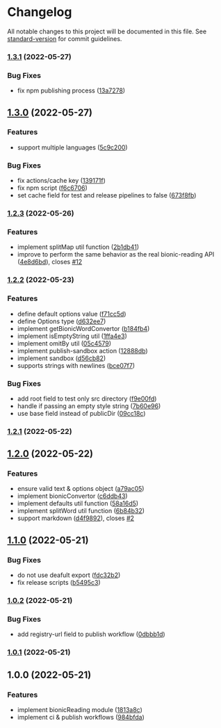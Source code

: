 # Changelog

All notable changes to this project will be documented in this file. See [standard-version](https://github.com/conventional-changelog/standard-version) for commit guidelines.

### [1.3.1](https://github.com/Gumball12/bionic-reading/compare/v1.3.0...v1.3.1) (2022-05-27)


### Bug Fixes

* fix npm publishing process ([13a7278](https://github.com/Gumball12/bionic-reading/commit/13a7278addc6d3599007610e8cea76acf16f09e0))

## [1.3.0](https://github.com/Gumball12/bionic-reading/compare/v1.2.3...v1.3.0) (2022-05-27)


### Features

* support multiple languages ([5c9c200](https://github.com/Gumball12/bionic-reading/commit/5c9c2002f3ae501554f54e26e56ff33ea3ec1823))


### Bug Fixes

* fix actions/cache key ([139171f](https://github.com/Gumball12/bionic-reading/commit/139171f9c5cd752dacd728f9b27e1eb299119460))
* fix npm script ([f6c6706](https://github.com/Gumball12/bionic-reading/commit/f6c6706570ed1b724add21c5fd2262a7ae123ca8))
* set cache field for test and release pipelines to false ([673f8fb](https://github.com/Gumball12/bionic-reading/commit/673f8fb0e3c89b037daa161c0e7b3138fd6ddf8e))

### [1.2.3](https://github.com/Gumball12/bionic-reading/compare/v1.2.2...v1.2.3) (2022-05-26)


### Features

* implement splitMap util function ([2b1db41](https://github.com/Gumball12/bionic-reading/commit/2b1db41ebc957a75d0bd52a4bebbbbe2085275c3))
* improve to perform the same behavior as the real bionic-reading API ([4e8d6bd](https://github.com/Gumball12/bionic-reading/commit/4e8d6bd93d72c21c12d054521b4b9da8cabd8cee)), closes [#12](https://github.com/Gumball12/bionic-reading/issues/12)

### [1.2.2](https://github.com/Gumball12/bionic-reading/compare/v1.2.1...v1.2.2) (2022-05-23)


### Features

* define default options value ([f71cc5d](https://github.com/Gumball12/bionic-reading/commit/f71cc5dd35ece8e6a8bb05fac33e17e485c9d19b))
* define Options type ([d632ee7](https://github.com/Gumball12/bionic-reading/commit/d632ee747df61154257d6cde084a41ceb9c0a6a7))
* implement getBionicWordConvertor ([b184fb4](https://github.com/Gumball12/bionic-reading/commit/b184fb4956a218f18a9d87d505e033f9d02e401f))
* implement isEmptyString util ([1ffa4e3](https://github.com/Gumball12/bionic-reading/commit/1ffa4e3de4d0b722b621da26e46fb9a3ad39b9f7))
* implement omitBy util ([05c4579](https://github.com/Gumball12/bionic-reading/commit/05c4579c4bbc39f248f201f9a8ea02cfccdbe81a))
* implement publish-sandbox action ([12888db](https://github.com/Gumball12/bionic-reading/commit/12888db0edbe07348c10610e3825c1971f3bccd3))
* implement sandbox ([d56cb82](https://github.com/Gumball12/bionic-reading/commit/d56cb82ae3ca6e6ee69a5ca5109d6846ea205bfc))
* supports strings with newlines ([bce07f7](https://github.com/Gumball12/bionic-reading/commit/bce07f71fde302794e13124bd5e8ff0617d56a37))


### Bug Fixes

* add root field to test only src directory ([f9e00fd](https://github.com/Gumball12/bionic-reading/commit/f9e00fdf698981395e8b0592691be33b2bff8f35))
* handle if passing an empty style string ([7b60e96](https://github.com/Gumball12/bionic-reading/commit/7b60e9672e06a611990c95d726479b6ebd14c82e))
* use base field instead of publicDir ([09cc18c](https://github.com/Gumball12/bionic-reading/commit/09cc18cf545474db5c92cefeeb7e1148f159da1a))

### [1.2.1](https://github.com/Gumball12/bionic-reading/compare/v1.2.0...v1.2.1) (2022-05-22)

## [1.2.0](https://github.com/Gumball12/bionic-reading/compare/v1.1.0...v1.2.0) (2022-05-22)


### Features

* ensure valid text & options object ([a79ac05](https://github.com/Gumball12/bionic-reading/commit/a79ac055fa8afa3666c8f4bc67c31bf4e40df988))
* implement bionicConvertor ([c6ddb43](https://github.com/Gumball12/bionic-reading/commit/c6ddb432d9f140c2ff611191b40219abaf186266))
* implement defaults util function ([58a16d5](https://github.com/Gumball12/bionic-reading/commit/58a16d5577c05971184419aea7adccdf08a3540e))
* implement splitWord util function ([6b84b32](https://github.com/Gumball12/bionic-reading/commit/6b84b3232e380f0b379ad04f2b71893eb3096e45))
* support markdown ([d4f9892](https://github.com/Gumball12/bionic-reading/commit/d4f9892dc15ea58c39e1a3e3d7fc1f4e9e6985be)), closes [#2](https://github.com/Gumball12/bionic-reading/issues/2)

## [1.1.0](https://github.com/Gumball12/bionic-reading/compare/v1.0.2...v1.1.0) (2022-05-21)


### Bug Fixes

* do not use deafult export ([fdc32b2](https://github.com/Gumball12/bionic-reading/commit/fdc32b23bccf1e540812dd0515745ffbb68fd866))
* fix release scripts ([b5495c3](https://github.com/Gumball12/bionic-reading/commit/b5495c3353a29087e2b5c8e219807063fb1490fc))

### [1.0.2](https://github.com/Gumball12/bionic-reading/compare/v1.0.1...v1.0.2) (2022-05-21)


### Bug Fixes

* add registry-url field to publish workflow ([0dbbb1d](https://github.com/Gumball12/bionic-reading/commit/0dbbb1deaffc1324a583d88f2250069066dbb2d4))

### [1.0.1](https://github.com/Gumball12/bionic-reading/compare/v1.0.0...v1.0.1) (2022-05-21)

## 1.0.0 (2022-05-21)


### Features

* implement bionicReading module ([1813a8c](https://github.com/Gumball12/bionic-reading/commit/1813a8c649cb3fcce15099573b3bd46095a2e80c))
* implement ci & publish workflows ([984bfda](https://github.com/Gumball12/bionic-reading/commit/984bfdae1bc04ae423aa06a2154a202bf2b678a7))
